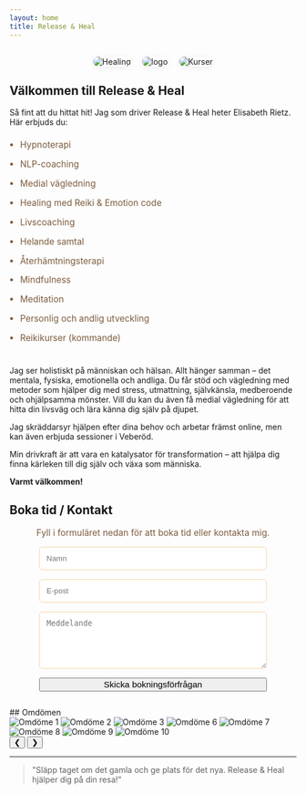 ```yaml
---
layout: home
title: Release & Heal
---
```


<div style="display: flex; flex-wrap: wrap; gap: 20px; justify-content: center; margin: 30px 0;">
  <img src="public/img/250354970_471013874444518_3439968159325538496_n-1024x683.jpg" alt="Healing" style="max-width: 300px; border-radius: 12px; box-shadow: 0 2px 12px rgba(0,0,0,0.07);">
  <img src="public/img/Logga-3.png" alt="logo" style="max-width: 300px; border-radius: 12px; box-shadow: 0 2px 12px rgba(0,0,0,0.07);">
  <img src="public/img/pexels-los-muertos-crew-7947789-1-1024x683.jpg" alt="Kurser" style="max-width: 300px; border-radius: 12px; box-shadow: 0 2px 12px rgba(0,0,0,0.07);">
</div>

## Välkommen till Release & Heal

Så fint att du hittat hit! Jag som driver Release & Heal heter Elisabeth Rietz. Här erbjuds du:

<ul style="margin: 1em 0 2em 0; padding-left: 1.2em; color: #7c5c3e; font-size: 1.1em; line-height: 2.2em;">
  <li>Hypnoterapi</li>
  <li>NLP-coaching</li>
  <li>Medial vägledning</li>
  <li>Healing med Reiki & Emotion code</li>
  <li>Livscoaching</li>
  <li>Helande samtal</li>
  <li>Återhämtningsterapi</li>
  <li>Mindfulness</li>
  <li>Meditation</li>
  <li>Personlig och andlig utveckling</li>
  <li>Reikikurser (kommande)</li>
</ul>

Jag ser holistiskt på människan och hälsan. Allt hänger samman – det mentala, fysiska, emotionella och andliga. Du får stöd och vägledning med metoder som hjälper dig med stress, utmattning, självkänsla, medberoende och ohjälpsamma mönster. Vill du kan du även få medial vägledning för att hitta din livsväg och lära känna dig själv på djupet.

Jag skräddarsyr hjälpen efter dina behov och arbetar främst online, men kan även erbjuda sessioner i Veberöd.

Min drivkraft är att vara en katalysator för transformation – att hjälpa dig finna kärleken till dig själv och växa som människa.

**Varmt välkommen!**

## Boka tid / Kontakt

<p style="text-align:center; font-size:1.1em; margin-bottom:1em; color:#7c5c3e;">Fyll i formuläret nedan för att boka tid eller kontakta mig.</p>
<form action="https://formspree.io/f/YOUR_FORM_ID" method="POST" style="max-width:400px;margin:0 auto 2em auto;display:flex;flex-direction:column;gap:16px;">
  <input type="text" name="Namn" placeholder="Namn" required style="padding:12px;border-radius:6px;border:1px solid #f6d2a5;">
  <input type="email" name="E-post" placeholder="E-post" required style="padding:12px;border-radius:6px;border:1px solid #f6d2a5;">
  <textarea name="Meddelande" placeholder="Meddelande" required style="padding:12px;border-radius:6px;border:1px solid #f6d2a5;min-height:100px;"></textarea>
  <button type="submit" class="cta" style="width:100%;font-size:1.1em;">Skicka bokningsförfrågan</button>
</form>
## Omdömen

<div class="carousel-container">
  <div class="carousel">
    <img src="public/img/omdomen/1-1024x1024.png" alt="Omdöme 1" class="carousel-image">
    <img src="public/img/omdomen/2-1024x1024.png" alt="Omdöme 2" class="carousel-image">
    <img src="public/img/omdomen/3-1024x1024.png" alt="Omdöme 3" class="carousel-image">
    <img src="public/img/omdomen/6-1024x1024.png" alt="Omdöme 6" class="carousel-image">
    <img src="public/img/omdomen/7-1024x1024.png" alt="Omdöme 7" class="carousel-image">
    <img src="public/img/omdomen/8-1024x1024.png" alt="Omdöme 8" class="carousel-image">
    <img src="public/img/omdomen/9-1024x1024.png" alt="Omdöme 9" class="carousel-image">
    <img src="public/img/omdomen/10-1024x1024.png" alt="Omdöme 10" class="carousel-image">
  </div>
  <button class="carousel-btn prev">&#10094;</button>
  <button class="carousel-btn next">&#10095;</button>
</div>

<script>
let currentIndex = 0;
const images = document.querySelectorAll('.carousel-image');
const total = images.length;
function showImage(idx) {
  images.forEach((img, i) => {
    img.style.display = i === idx ? 'block' : 'none';
  });
}
document.querySelector('.carousel-btn.next').onclick = function() {
  currentIndex = (currentIndex + 1) % total;
  showImage(currentIndex);
};
document.querySelector('.carousel-btn.prev').onclick = function() {
  currentIndex = (currentIndex - 1 + total) % total;
  showImage(currentIndex);
};
showImage(currentIndex);
// Automatisk scroll
setInterval(function() {
  currentIndex = (currentIndex + 1) % total;
  showImage(currentIndex);
}, 20000);
</script>

---

> "Släpp taget om det gamla och ge plats för det nya. Release & Heal hjälper dig på din resa!"
